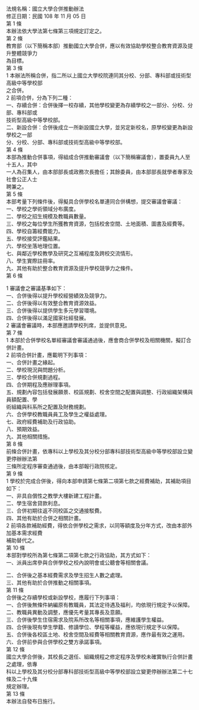 法規名稱：國立大學合併推動辦法  
修正日期：民國 108 年 11 月 05 日  
第 1 條  
本辦法依大學法第七條第三項規定訂定之。  
第 2 條  
教育部（以下簡稱本部）推動國立大學合併，應以有效協助學校整合教育資源及提升整體競爭力  
為目標。  
第 3 條  
1 本辦法所稱合併，指二所以上國立大學校院連同其分校、分部、專科部或技術型高級中等學校部  
之合併。  
2 前項合併，分為下列二種：  
一、存續合併：合併後擇一校存續，其他學校變更為存續學校之一部分、分校、分部、專科部或  
技術型高級中等學校部。  
二、新設合併：合併後成立一所新設國立大學，並另定新校名，原學校變更為新設學校之一部  
分、分校、分部、專科部或技術型高級中等學校部。  
第 4 條  
本部為推動合併事項，得組成合併推動審議會（以下簡稱審議會），置委員九人至十五人，其中  
一人為召集人，由本部部長或政務次長擔任；其餘委員，由本部部長就學者專家及社會公正人士  
聘兼之。  
第 5 條  
本部考量下列條件後，得擬具合併學校名單連同合併構想，提交審議會審議：  
一、學校之學術領域分布廣度。  
二、學校之招生規模及教職員數量。  
三、學校之每位學生所獲教育資源，包括校舍空間、土地面積、圖書及經費等。  
四、學校自籌經費能力。  
五、學校接受評鑑結果。  
六、學校坐落地理位置。  
七、與鄰近學校教學及研究之互補程度及跨校交流情形。  
八、學生實際註冊率。  
九、其他有助於整合教育資源及提升學校競爭力之條件。  
第 6 條  


1 審議會之審議基準如下：  
一、合併後得以提升學校經營績效及競爭力。  
二、合併後得以有效整合教育資源效益。  
三、合併後得以提供學生多元學習環境。  
四、合併後得以滿足國家社經發展。  
2 審議會審議時，本部應邀請學校列席，並提供意見。  
第 7 條  
1 本部於合併學校名單經審議會審議通過後，應會商合併學校及相關機關，擬訂合併計畫。  
2 前項合併計畫，應載明下列事項：  
一、合併計畫之緣起。  
二、學校現況與問題分析。  
三、學校合併規劃過程。  
四、合併期程及應辦理事項。  
五、規劃內容包括發展願景、校區規劃、校舍空間之配置與調整、行政組織架構與員額配置、學  
術組織與科系所之配置及財務規劃。  
六、合併學校教職員員工及學生之權益處理。  
七、政府經費補助及行政協助。  
八、預期效益。  
九、其他相關措施。  
第 8 條  
前條合併計畫，依專科以上學校及其分校分部專科部技術型高級中等學校部設立變更停辦辦法第  
三條所定程序審查通過後，由本部報行政院核定。  
第 9 條  
1 學校於完成合併後，得向本部申請第七條第二項第七款之經費補助，其補助項目如下：  
一、非具自償性之教學大樓新建工程計畫。  
二、學生宿舍貸款利息。  
三、合併初期往返不同校區之交通接駁費。  
四、其他有助於合併之相關計畫。  
2 前項各款補助經費，得依合併學校之需求，以同等額度及分年方式，改由本部外加基本需求經費  
補助替代之。  
第 10 條  
本部對學校所為第七條第二項第七款之行政協助，其方式如下：  
一、派員出席參與合併學校之校內說明會或公聽會等相關會議。  


二、合併後之基本經費需求及學生招生人數之處理。  
三、其他有助於合併推動之相關事項。  
第 11 條  
合併後之存續學校或新設學校，應履行下列事項：  
一、合併後無條件納編原有教職員，其法定待遇及福利，均依現行規定予以保障。  
二、教職員異動及調整，應優先考量其專長及意願。  
三、合併後學生住宿需求及院系所改名等相關事項，應維護學生權益。  
四、合併後現有學生學籍、修讀學位、學程等權益，應依現行規定予以保障。  
五、合併後各校區土地、校舍空間及經費等相關教育資源，應作最有效之運用。  
六、合併前參與合併學校之雙方承諾事項。  
第 12 條  
國立大學合併後，其校長之選任、組織規程之修定程序及學校未確實執行合併計畫之處理，依專  
科以上學校及其分校分部專科部技術型高級中等學校部設立變更停辦辦法第二十七條及二十九條  
規定辦理。  
第 13 條  
本辦法自發布日施行。  


